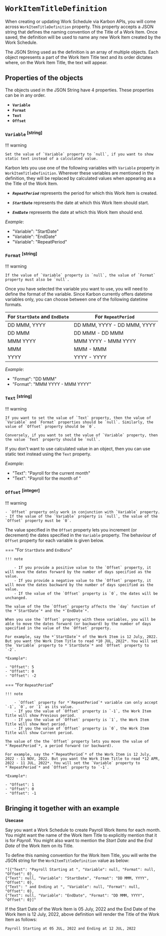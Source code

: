 # <code>WorkItemTitleDefinition</code>

When creating or updating Work Schedule via Karbon APIs, you will come across `WorkItemTitleDefinition` property. This property accepts a JSON string that defines the naming convention of the Title of a Work Item. Once saved, the definition will be used to name any new Work Item created by the Work Schedule.

The JSON String used as the definition is an array of multiple objects. Each object represents a part of the Work Item Title text and its order dictates where, on the Work Item Title, the text will appear. 

## Properties of the objects

The objects used in the JSON String have 4 properties. These properties can be in any order.

* **`Variable`**
* **`Format`**
* **`Text`**
* **`Offset`**

### `Variable` <sup>[string]</sup>

!!! warning

    Set the value of `Variable` property to `null`, if you want to show static text instead of a calculated value.

Karbon lets you use one of the following variables with `Variable` property in `WorkItemTitleDefinition`. Wherever these variables are mentioned in the definition, they will be replaced by calculated values when appearing as a the Title of the Work Item.

* ***`RepeatPeriod`*** represents the period for which this Work Item is created. 

* ***`StartDate`*** represents the date at which this Work Item should start.

* ***`EndDate`*** represents the date at which this Work Item should end.

*Example*:

- "Variable": "StartDate"
- "Variable": "EndDate"
- "Variable": "RepeatPeriod"

### `Format` <sup>[string]</sup>

!!! warning

    If the value of `Variable` property is `null`, the value of `Format` property must also be `null`.

Once you have selected the variable you want to use, you will need to define the format of the variable. Since Karbon currently offers datetime variables only, you can choose between one of the following datetime formats.


| For `StartDate` and `EndDate` | For `RepeatPeriod` |
| ----------------------------- | ------------------ |
| DD MMM, YYYY                  | DD MMM, YYYY - DD MMM, YYYY |
| DD MMM                        | DD MMM - DD MMM             |
| MMM YYYY                      | MMM YYYY - MMM YYYY |
| MMM                           | MMM - MMM |
| YYYY                          | YYYY - YYYY |

*Example*:

- "Format": "DD MMM"
- "Format": "MMM YYYY - MMM YYYY"

### `Text` <sup>[string]</sup>

!!! warning

    If you want to set the value of `Text` property, then the value of `Variable` and `Format` properties should be `null`. Similarly, the value of `Offset` property should be `0`.

    Conversely, if you want to set the value of `Variable` property, then the value `Text` property should be `null`. 

If you don't want to use calculated value in an object, then you can use static text instead using the `Text` property.

*Example*:

- "Text": "Payroll for the current month"
- "Text": "Payroll for the month of "

### `Offset` <sup>[integer]</sup>

!!! warning

    - `Offset` property only work in conjunction with `Variable` property. 
    - If the value of the `Variable` property is `null`, the value of the `Offset` property must be `0`.

The value specified in the `Offset` property lets you increment (or decrement) the dates specified in the `Variable` property. The behaviour of `Offset` property for each variable is given below.

=== "For `StartDate` and `EndDate`"

    !!! note

        - If you provide a positive value to the `Offset` property, it will move the dates forward by the number of days specified as the value.
        - If you provide a negative value to the `Offset` property, it will move the dates backward by the number of days specified as the value.
        - If the value of the `Offset` property is `0`, the dates will be unchanged.

    The value of the the `Offset` property affects the `day` function of the *`StartDate`* and the *`EndDate`*. 

    When you use the `Offset` property with these variables, you will be able to move the dates forward (or backward) by the number of days specified in the value of the `Offset` property.

    For example, say the *`StartDate`* of the Work Item is 12 July, 2022. But you want the Work Item Title to read *10 JUL, 2022*. You will set the `Variable` property to *`StartDate`* and `Offset` property to `-2`. 

    *Example*:

    - "Offset": 5
    - "Offset": 0
    - "Offset": -2

=== "For `RepeatPeriod`"

    !!! note

        - `Offset` property for *`RepeatPeriod`* variable can only accept `-1`, `0`, or `1` as its value.
        - If you the value of `Offset` property is `-1`, the Work Item Title will show Previous period.
        - If you the value of `Offset` property is `1`, the Work Item Title will show Next period.
        - If you the value of `Offset` property is `0`, the Work Item Title will show Current period.

    The value of the the `Offset` property lets you move the value of *`RepeatPeriod`*, a period forward (or backward). 

    For example, say the *`RepeatPeriod`* of the Work Item is 12 July, 2022 - 11 NOV, 2022. But you want the Work Item Title to read *12 APR, 2022 - 11 JUL, 2022*. You will set the `Variable` property to *`RepeatPeriod`* and `Offset` property to `-1`.

    *Example*:

    - "Offset": 1   
    - "Offset": 0
    - "Offset": -1     

## Bringing it together with an example

**Usecase**

Say you want a Work Schedule to create Payroll Work Items for each month. You might want the name of the Work Item Title to explicitly mention that it is for *Payroll*. You might also want to mention the *Start Date* and the *End Date* of the Work Item on its Title. 

To define this naming convention for the Work Item Title, you will write the JSON string for the `WorkItemTitleDefinition` value as below:

    "[{"Text": "Payroll Starting at ", "Variable": null, "Format": null, "Offset": 0},
    {"Text": null, "Variable": "StartDate", "Format": "DD MMM, YYYY", "Offset": 0},
    {"Text": " and Ending at ", "Variable": null, "Format": null, "Offset": 0},
    {"Text": null, "Variable": "EndDate", "Format": "DD MMM, YYYY", "Offset": 0}]"

If the Start Date of the Work Item is 05 July, 2022 and the End Date of the Work Item is 12 July, 2022, above definition will render the Title of the Work Item as follows:

    Payroll Starting at 05 JUL, 2022 and Ending at 12 JUL, 2022